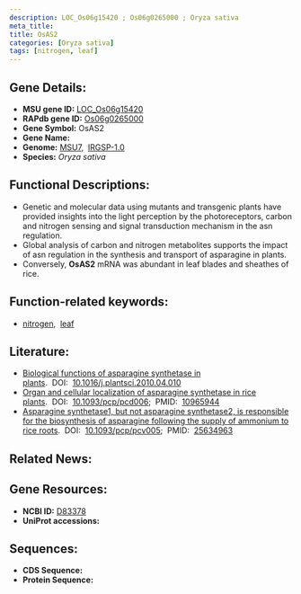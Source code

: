 ```yaml
---
description: LOC_Os06g15420 ; Os06g0265000 ; Oryza sativa
meta_title:
title: OsAS2
categories: [Oryza sativa]
tags: [nitrogen, leaf]
---
```


## Gene Details:
- **MSU gene ID:** [LOC_Os06g15420](http://rice.uga.edu/cgi-bin/ORF_infopage.cgi?orf=LOC_Os06g15420)  
- **RAPdb gene ID:** [Os06g0265000](https://rapdb.dna.affrc.go.jp/locus/?name=Os06g0265000)  
- **Gene Symbol:** OsAS2
- **Gene Name:**
- **Genome:**  [MSU7](http://rice.uga.edu/),&nbsp;&nbsp;[IRGSP-1.0](https://rapdb.dna.affrc.go.jp/download/irgsp1.html)
- **Species:** *Oryza sativa*

## Functional Descriptions:
   - Genetic and molecular data using mutants and transgenic plants have provided insights into the light perception by the photoreceptors, carbon and nitrogen sensing and signal transduction mechanism in the asn regulation.
   - Global analysis of carbon and nitrogen metabolites supports the impact of asn regulation in the synthesis and transport of asparagine in plants.
   - Conversely, **OsAS2** mRNA was abundant in leaf blades and sheathes of rice.

## Function-related keywords:
   - [nitrogen](/tags/nitrogen/),&nbsp;&nbsp;[leaf](/tags/leaf/)

## Literature:
   - [Biological functions of asparagine synthetase in plants](https://www.doi.org/10.1016/j.plantsci.2010.04.010).&nbsp;&nbsp;DOI:&nbsp;&nbsp;[10.1016/j.plantsci.2010.04.010](https://www.doi.org/10.1016/j.plantsci.2010.04.010)
   - [Organ and cellular localization of asparagine synthetase in rice plants](https://www.doi.org/10.1093/pcp/pcd006).&nbsp;&nbsp;DOI:&nbsp;&nbsp;[10.1093/pcp/pcd006](https://www.doi.org/10.1093/pcp/pcd006);&nbsp;&nbsp;PMID:&nbsp;&nbsp;[10965944](https://pubmed.ncbi.nlm.nih.gov/10965944/)
   - [Asparagine synthetase1, but not asparagine synthetase2, is responsible for the biosynthesis of asparagine following the supply of ammonium to rice roots](https://www.doi.org/10.1093/pcp/pcv005).&nbsp;&nbsp;DOI:&nbsp;&nbsp;[10.1093/pcp/pcv005](https://www.doi.org/10.1093/pcp/pcv005);&nbsp;&nbsp;PMID:&nbsp;&nbsp;[25634963](https://pubmed.ncbi.nlm.nih.gov/25634963/)

## Related News:

## Gene Resources:
- **NCBI ID:**  [D83378](http://www.ncbi.nlm.nih.gov/nuccore/D83378)
- **UniProt accessions:** [](https://www.uniprot.org/uniprotkb//entry)

## Sequences:
- **CDS Sequence:**
- **Protein Sequence:**
